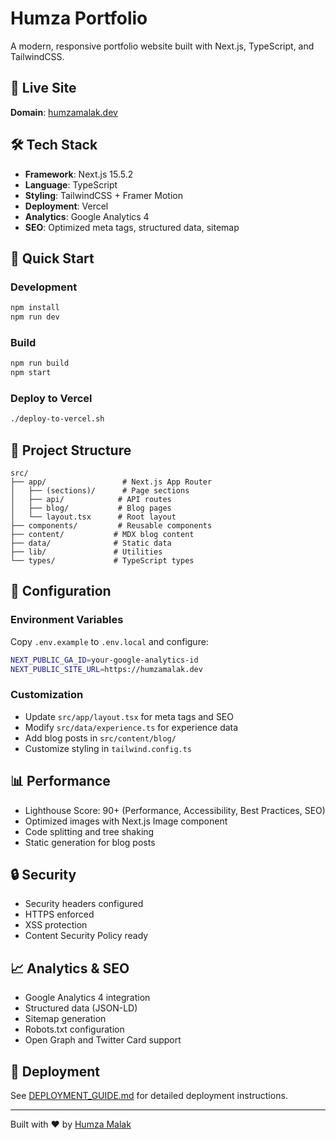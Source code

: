 # Humza Portfolio

A modern, responsive portfolio website built with Next.js, TypeScript, and TailwindCSS.

## 🚀 Live Site
**Domain**: [humzamalak.dev](https://humzamalak.dev)

## 🛠 Tech Stack
- **Framework**: Next.js 15.5.2
- **Language**: TypeScript
- **Styling**: TailwindCSS + Framer Motion
- **Deployment**: Vercel
- **Analytics**: Google Analytics 4
- **SEO**: Optimized meta tags, structured data, sitemap

## 🚀 Quick Start

### Development
```bash
npm install
npm run dev
```

### Build
```bash
npm run build
npm start
```

### Deploy to Vercel
```bash
./deploy-to-vercel.sh
```

## 📁 Project Structure
```
src/
├── app/                 # Next.js App Router
│   ├── (sections)/      # Page sections
│   ├── api/            # API routes
│   ├── blog/           # Blog pages
│   └── layout.tsx      # Root layout
├── components/         # Reusable components
├── content/           # MDX blog content
├── data/              # Static data
├── lib/               # Utilities
└── types/             # TypeScript types
```

## 🔧 Configuration

### Environment Variables
Copy `.env.example` to `.env.local` and configure:
```bash
NEXT_PUBLIC_GA_ID=your-google-analytics-id
NEXT_PUBLIC_SITE_URL=https://humzamalak.dev
```

### Customization
- Update `src/app/layout.tsx` for meta tags and SEO
- Modify `src/data/experience.ts` for experience data
- Add blog posts in `src/content/blog/`
- Customize styling in `tailwind.config.ts`

## 📊 Performance
- Lighthouse Score: 90+ (Performance, Accessibility, Best Practices, SEO)
- Optimized images with Next.js Image component
- Code splitting and tree shaking
- Static generation for blog posts

## 🔒 Security
- Security headers configured
- HTTPS enforced
- XSS protection
- Content Security Policy ready

## 📈 Analytics & SEO
- Google Analytics 4 integration
- Structured data (JSON-LD)
- Sitemap generation
- Robots.txt configuration
- Open Graph and Twitter Card support

## 🚀 Deployment
See [DEPLOYMENT_GUIDE.md](./DEPLOYMENT_GUIDE.md) for detailed deployment instructions.

---

Built with ❤️ by [Humza Malak](https://github.com/humzamalak)